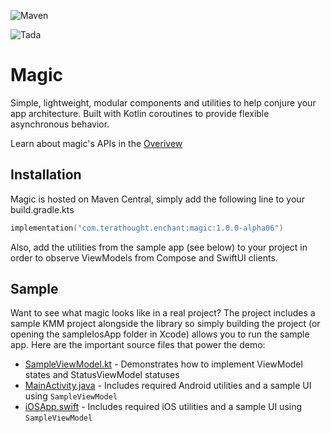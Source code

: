 ![Maven](https://img.shields.io/maven-metadata/v?color=A97BFF&metadataUrl=https%3A%2F%2Frepo1.maven.org%2Fmaven2%2Fcom%2Fterathought%2Fenchant%2Fmagic%2Fmaven-metadata.xml)

![Tada](https://user-images.githubusercontent.com/74328946/143792081-e7d93a4c-4ef5-4698-98f1-08d7bda85341.gif)
# Magic
Simple, lightweight, modular components and utilities to help conjure your app architecture. Built with Kotlin coroutines to provide flexible
asynchronous behavior.

Learn about magic's APIs in the [Overivew](docs/Overview.md)

## Installation
Magic is hosted on Maven Central, simply add the following line to your build.gradle.kts 
```kotlin
implementation("com.terathought.enchant:magic:1.0.0-alpha06")
```
Also, add the utilities from the sample app (see below) to your project in order to observe ViewModels
from Compose and SwiftUI clients.

## Sample

Want to see what magic looks like in a real project? The project includes a sample KMM project alongside
the library so simply building the project (or opening the sampleIosApp folder in Xcode) allows you
to run the sample app. Here are the important source files that power the demo:
- [SampleViewModel.kt](sampleShared/src/commonMain/kotlin/enchant/magic/sample/SampleViewModel.kt) - Demonstrates how to implement ViewModel states and StatusViewModel statuses
- [MainActivity.java](sampleAndroidApp/src/main/java/enchant/magic/sample/MainActivity.kt) - Includes required Android utilities and a sample UI using `SampleViewModel` 
- [iOSApp.swift](sampleIosApp/sampleIosApp/iOSApp.swift) - Includes required iOS utilities and a sample UI using `SampleViewModel`

